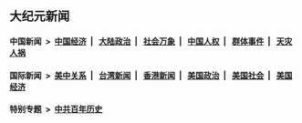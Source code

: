 ## 大纪元新闻

#### 中国新闻 &nbsp;>&nbsp; [中国经济](indexes/ncid283/README.md?03250845) &nbsp;| &nbsp; [大陆政治](indexes/ncid277/README.md?03250845) &nbsp;| &nbsp; [社会万象](indexes/ncid282/README.md?03250845) &nbsp;| &nbsp; [中国人权](indexes/ncid278/README.md?03250845) &nbsp;| &nbsp; [群体事件](indexes/ncid279/README.md?03250845) &nbsp;| &nbsp; [天灾人祸](indexes/ncid280/README.md?03250845)

#### 国际新闻 &nbsp;>&nbsp; [美中关系](indexes/nf1412576/README.md?03250845) &nbsp;| &nbsp; [台湾新闻](indexes/ncid1349361/README.md?03250845) &nbsp;| &nbsp; [香港新闻](indexes/ncid1349362/README.md?03250845) &nbsp;| &nbsp; [美国政治](indexes/ncid1078159/README.md?03250845) &nbsp;| &nbsp; [美国社会](indexes/ncid1078160/README.md?03250845) &nbsp;| &nbsp; [美国经济](indexes/ncid1078158/README.md?03250845)

#### 特别专题 &nbsp;>&nbsp; [中共百年历史](https://github.com/epoch-news/epoch-special/blob/master/README.md?03250845)  
